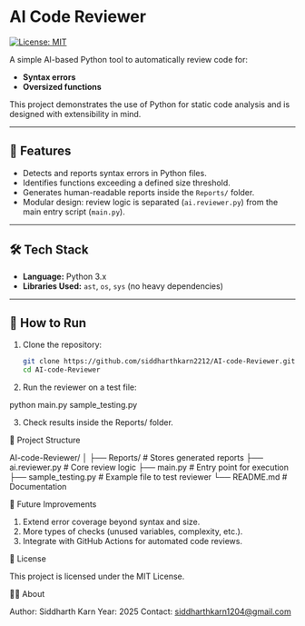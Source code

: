 # AI Code Reviewer

[![License: MIT](https://img.shields.io/badge/License-MIT-blue.svg)](LICENSE)

A simple AI-based Python tool to automatically review code for:
- **Syntax errors**
- **Oversized functions**

This project demonstrates the use of Python for static code analysis and is designed with extensibility in mind.

---

## 📌 Features
- Detects and reports syntax errors in Python files.
- Identifies functions exceeding a defined size threshold.
- Generates human-readable reports inside the `Reports/` folder.
- Modular design: review logic is separated (`ai.reviewer.py`) from the main entry script (`main.py`).

---

## 🛠️ Tech Stack
- **Language:** Python 3.x
- **Libraries Used:** `ast`, `os`, `sys` (no heavy dependencies)

---

## 🚀 How to Run
1. Clone the repository:
   ```bash
   git clone https://github.com/siddharthkarn2212/AI-code-Reviewer.git
   cd AI-code-Reviewer
2. Run the reviewer on a test file:

python main.py sample_testing.py

3. Check results inside the Reports/ folder.


📂 Project Structure

AI-code-Reviewer/
│
├── Reports/              # Stores generated reports
├── ai.reviewer.py        # Core review logic
├── main.py               # Entry point for execution
├── sample_testing.py     # Example file to test reviewer
└── README.md             # Documentation
 


 📑 Future Improvements
 1. Extend error coverage beyond syntax and size.
 2. More types of checks (unused variables, complexity, etc.).
 3. Integrate with GitHub Actions for automated code reviews.

📜 License

This project is licensed under the MIT License.


👨‍💻 About

Author: Siddharth Karn
Year: 2025
Contact: siddharthkarn1204@gmail.com


